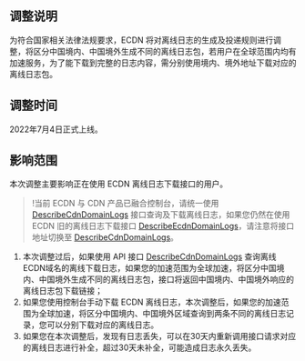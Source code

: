 ## 调整说明

为符合国家相关法律法规要求，ECDN 将对离线日志的生成及投递规则进行调整，将区分中国境内、中国境外生成不同的离线日志包，若用户在全球范围内均有加速服务，为了能下载到完整的日志内容，需分别使用境内、境外地址下载对应的离线日志包。


## 调整时间

2022年7月4日正式上线。

## 影响范围
本次调整主要影响正在使用 ECDN 离线日志下载接口的用户。

>!当前 ECDN 与 CDN 产品已融合控制台，请统一使用 [DescribeCdnDomainLogs](https://cloud.tencent.com/document/product/228/39232) 接口查询及下载离线日志，如果您仍然在使用 ECDN 旧的离线日志下载接口 [DescribeEcdnDomainLogs](https://cloud.tencent.com/document/product/570/42464)，请注意将接口地址切换至 [DescribeCdnDomainLogs](https://cloud.tencent.com/document/product/228/39232)。

1. 本次调整过后，如果使用 API 接口 [DescribeCdnDomainLogs](https://cloud.tencent.com/document/product/228/39232) 查询离线ECDN域名的离线下载日志，如果您的加速范围为全球加速，将区分中国境内、中国境外生成不同的离线日志包，接口将返回中国境内、中国境外响应的离线日志包下载链接；
2. 如果您使用控制台手动下载 ECDN 离线日志，本次调整后，如果您的加速范围为全球加速，将区分中国境内、中国境外区域查询到两条不同的离线日志记录，您可以分别下载对应的离线日志。
3. 如果您在本次调整后，发现有日志丢失，可以在30天内重新调用接口请求对应的离线日志进行补全，超过30天未补全，可能造成日志永久丢失。

